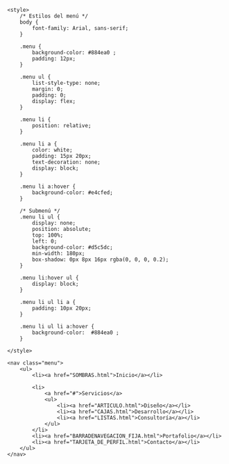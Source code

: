<!DOCTYPE html>
<html lang="es">
<head>
     <meta name="viewport"content="wwidth=device-width,initial-scal=1.0">
     <meta charset=!UTF-8">
     <title>MENU DESPLEGABLES</title>

    <style>
        /* Estilos del menú */
        body {
            font-family: Arial, sans-serif;
        }

        .menu {
            background-color: #884ea0 ;
            padding: 12px;
        }

        .menu ul {
            list-style-type: none;
            margin: 0;
            padding: 0;
            display: flex;
        }

        .menu li {
            position: relative;
        }

        .menu li a {
            color: white;
            padding: 15px 20px;
            text-decoration: none;
            display: block;
        }

        .menu li a:hover {
            background-color: #e4cfed;
        }

        /* Submenú */
        .menu li ul {
            display: none;
            position: absolute;
            top: 100%;
            left: 0;
            background-color: #d5c5dc;
            min-width: 180px;
            box-shadow: 0px 8px 16px rgba(0, 0, 0, 0.2);
        }

        .menu li:hover ul {
            display: block;
        }

        .menu li ul li a {
            padding: 10px 20px;
        }

        .menu li ul li a:hover {
            background-color:  #884ea0 ;
        }

    </style>
</head>
<body>

    <nav class="menu">
        <ul>
            <li><a href="SOMBRAS.html">Inicio</a></li>
        
            <li>
                <a href="#">Servicios</a>
                <ul>
                    <li><a href="ARTICULO.html">Diseño</a></li>
                    <li><a href="CAJAS.html">Desarrollo</a></li>
                    <li><a href="LISTAS.html">Consultoría</a></li>
                </ul>
            </li>
            <li><a href="BARRADENAVEGACION_FIJA.html">Portafolio</a></li>
            <li><a href="TARJETA_DE_PERFIL.html">Contacto</a></li>
        </ul>
    </nav>

</body>
</html>
